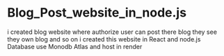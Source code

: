# Blog_Post_website_in_node.js
i created blog website where  authorize user can post there blog they see they own blog and so on i created this website in React and node.js Database use Monodb Atlas and host in render

